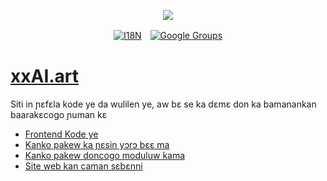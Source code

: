 <p align="center"><a href="https://wac.tax"><img src="https://cdn.jsdelivr.net/gh/wactax/img/logo.svg"/></a></p><p align="center"><a href="https://github.com/wactax/wac.tax/blob/main/doc/README.md#readme"><img alt="I18N" src="https://cdn.jsdelivr.net/gh/wactax/img/t.svg"/></a>　<a href="https://groups.google.com/u/2/g/wactax"><img alt="Google Groups" src="https://cdn.jsdelivr.net/gh/wactax/img/g-groups.svg"/></a></p>

# [xxAI.art](https://xxAI.art)

Siti in ɲɛfɛla kode ye da wulilen ye, aw bɛ se ka dɛmɛ don ka bamanankan baarakɛcogo ɲuman kɛ

* [Frontend Kode ye](https://github.com/xxai-art/web)
* [Kanko pakew ka ɲɛsin yɔrɔ bɛɛ ma](https://github.com/xxai-art/web/tree/main/i18n)
* [Kanko pakew doncogo moduluw kama](https://github.com/wacpkg/user/tree/main/ui.i18n)
* [Site web kan caman sɛbɛnni](https://github.com/xxai-doc)
